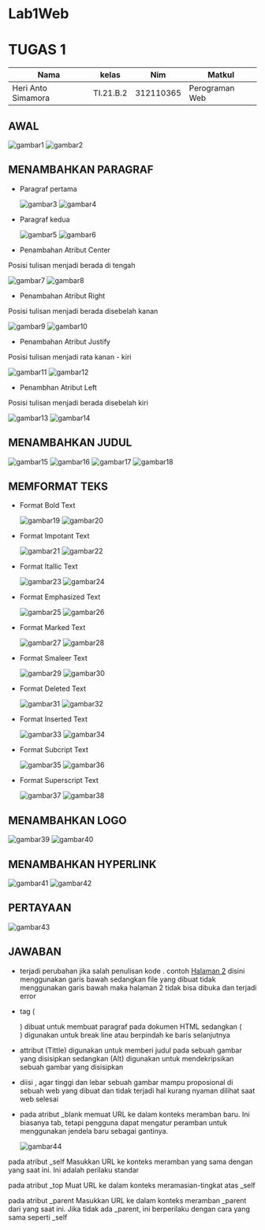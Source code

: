 # Lab1Web

# TUGAS 1 
| Nama | kelas | Nim | Matkul |
| -- | --- | ---- | ----------- |
| Heri Anto Simamora | TI.21.B.2| 312110365 | Perograman Web |

## AWAL
![gambar1](gmb/file1.png.png)
![gambar2](gmb/file2.png.png)

## MENAMBAHKAN PARAGRAF

- Paragraf pertama <p>
![gambar3](gmb/prg1.png.png)
![gambar4](gmb/prg1-1.png.png)

- Paragraf kedua <p>
![gambar5](gmb/prg2.png.png)
![gambar6](gmb/prg2-1.png.png)

- Penambahan Atribut Center <p>

Posisi tulisan menjadi berada di tengah<p>
![gambar7](gmb/cntr1.png.png)
![gambar8](gmb/cntr1-1.png.png)

- Penambahan Atribut Right <p>

Posisi tulisan menjadi berada disebelah kanan<p>
![gambar9](gmb/rght1.png.png)
![gambar10](gmb/rght1-1.png.png)

- Penambahan Atribut Justify<p>

Posisi tulisan menjadi rata kanan - kiri<p>
![gambar11](gmb/jstf1.png.png)
![gambar12](gmb/jstf1-1.png.png)

- Penambhan Atribut Left <p>

Posisi tulisan menjadi berada disebelah kiri<p>
![gambar13](gmb/lft1.png.png)
![gambar14](gmb/lft1-1.png.png)

## MENAMBAHKAN JUDUL 

![gambar15](gmb/jdl1.png.png)
![gambar16](gmb/jdl2.png.png)
![gambar17](gmb/jdl3.png.png)
![gambar18](gmb/jdl4.png.png)

## MEMFORMAT TEKS 

- Format Bold Text <p>
![gambar19](gmb/form1.png.png)
![gambar20](gmb/form2.png.png)

- Format Impotant Text<p>
![gambar21](gmb/form3.png.png)
![gambar22](gmb/form4.png.png)

- Format Itallic Text<p>
![gambar23](gmb/form5.png.png)
![gambar24](gmb/form6.png.png)

- Format Emphasized Text<p>
![gambar25](gmb/form7.png.png)
![gambar26](gmb/form8.png.png)

- Format Marked Text <p>
![gambar27](gmb/form9.png.png)
![gambar28](gmb/form10.png.png)

- Format Smaleer Text<p>
![gambar29](gmb/form11.png.png)
![gambar30](gmb/form12.png.png)

- Format Deleted Text<p>
![gambar31](gmb/form13.png.png)
![gambar32](gmb/form14.png.png)

- Format Inserted Text<p>
![gambar33](gmb/form15.png.png)
![gambar34](gmb/form16.png.png)

- Format Subcript Text<p>
![gambar35](gmb/form17.png.png)
![gambar36](gmb/form18.png.png)

- Format Superscript Text<p>
![gambar37](gmb/form19.png.png)
![gambar38](gmb/form20.png.png)

## MENAMBAHKAN LOGO

![gambar39](gmb/log1.png.png)
![gambar40](gmb/log2.png.png)

## MENAMBAHKAN HYPERLINK 

![gambar41](gmb/link1.png.png)
![gambar42](gmb/link2.png.png)

## PERTAYAAN 

![gambar43](gmb/soal.png.png)

## JAWABAN

- terjadi perubahan jika salah penulisan kode . contoh <a href="#lab1_halaman2.html">Halaman 2</a> disini menggunakan garis bawah sedangkan file yang dibuat tidak menggunakan garis bawah maka halaman 2 tidak bisa dibuka dan terjadi error <p> 

- tag (<p>) dibuat untuk membuat paragraf pada dokumen HTML sedangkan (<br>) digunakan untuk break line atau berpindah ke baris selanjutnya <p>

- attribut (Tittle) digunakan untuk memberi judul pada sebuah gambar yang disisipkan sedangkan (Alt) digunakan untuk mendekripsikan sebuah gambar yang disisipkan<p>

- diisi , agar tinggi dan lebar sebuah gambar mampu proposional di sebuah web yang dibuat dan tidak terjadi hal kurang nyaman dilihat saat web selesai<p>

- pada atribut _blank memuat URL ke dalam konteks meramban baru. Ini biasanya tab, tetapi pengguna dapat mengatur peramban untuk menggunakan jendela baru sebagai gantinya.<p>
![gambar44](gmb/blk.png.png)

pada atribut _self Masukkan URL ke konteks meramban yang sama dengan yang saat ini. Ini adalah perilaku standar<p>

pada atribut _top Muat URL ke dalam konteks meramasian-tingkat atas _self <p>

pada atribut _parent Masukkan URL ke dalam konteks meramban _parent dari yang saat ini. Jika tidak ada _parent, ini berperilaku dengan cara yang sama seperti _self<p>







